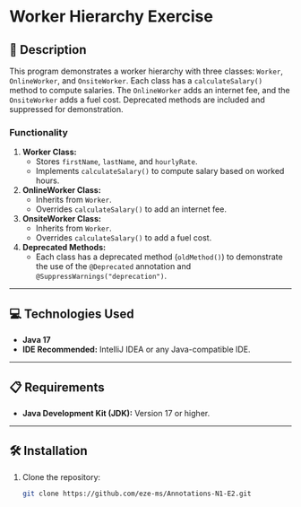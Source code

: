 # Worker Hierarchy Exercise

## 📄 Description
This program demonstrates a worker hierarchy with three classes: `Worker`, `OnlineWorker`, and `OnsiteWorker`. Each class has a `calculateSalary()` method to compute salaries. The `OnlineWorker` adds an internet fee, and the `OnsiteWorker` adds a fuel cost. Deprecated methods are included and suppressed for demonstration.

### Functionality
1. **Worker Class:**
   - Stores `firstName`, `lastName`, and `hourlyRate`.
   - Implements `calculateSalary()` to compute salary based on worked hours.
2. **OnlineWorker Class:**
   - Inherits from `Worker`.
   - Overrides `calculateSalary()` to add an internet fee.
3. **OnsiteWorker Class:**
   - Inherits from `Worker`.
   - Overrides `calculateSalary()` to add a fuel cost.
4. **Deprecated Methods:**
   - Each class has a deprecated method (`oldMethod()`) to demonstrate the use of the `@Deprecated` annotation and `@SuppressWarnings("deprecation")`.

---

## 💻 Technologies Used
- **Java 17**
- **IDE Recommended:** IntelliJ IDEA or any Java-compatible IDE.

---

## 📋 Requirements
- **Java Development Kit (JDK):** Version 17 or higher.

---

## 🛠️ Installation
1. Clone the repository:
   ```bash
   git clone https://github.com/eze-ms/Annotations-N1-E2.git
